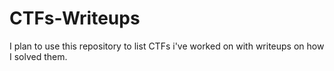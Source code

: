 # CTFs-Writeups
I plan to use this repository to list CTFs i've worked on with writeups on how I solved them.
